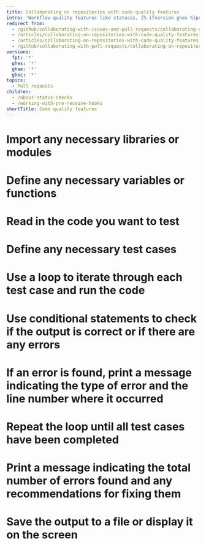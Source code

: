 ```yaml
---
title: Collaborating on repositories with code quality features
intro: 'Workflow quality features like statuses, {% ifversion ghes %}pre-receive hooks, {% endif %}protected branches, and required status checks help collaborators make contributions that meet conditions set by organization and repository administrators.'
redirect_from:
  - /github/collaborating-with-issues-and-pull-requests/collaborating-on-repositories-with-code-quality-features
  - /articles/collaborating-on-repositories-with-code-quality-features-enabled
  - /articles/collaborating-on-repositories-with-code-quality-features
  - /github/collaborating-with-pull-requests/collaborating-on-repositories-with-code-quality-features
versions:
  fpt: '*'
  ghes: '*'
  ghae: '*'
  ghec: '*'
topics:
  - Pull requests
children:
  - /about-status-checks
  - /working-with-pre-receive-hooks
shortTitle: Code quality features
---
```

# Import any necessary libraries or modules

# Define any necessary variables or functions

# Read in the code you want to test

# Define any necessary test cases

# Use a loop to iterate through each test case and run the code

# Use conditional statements to check if the output is correct or if there are any errors

# If an error is found, print a message indicating the type of error and the line number where it occurred

# Repeat the loop until all test cases have been completed

# Print a message indicating the total number of errors found and any recommendations for fixing them

# Save the output to a file or display it on the screen


